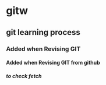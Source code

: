 # gitw
## git learning process
### Added when Revising GIT
#### Added when Revising GIT from github
##### to check fetch
